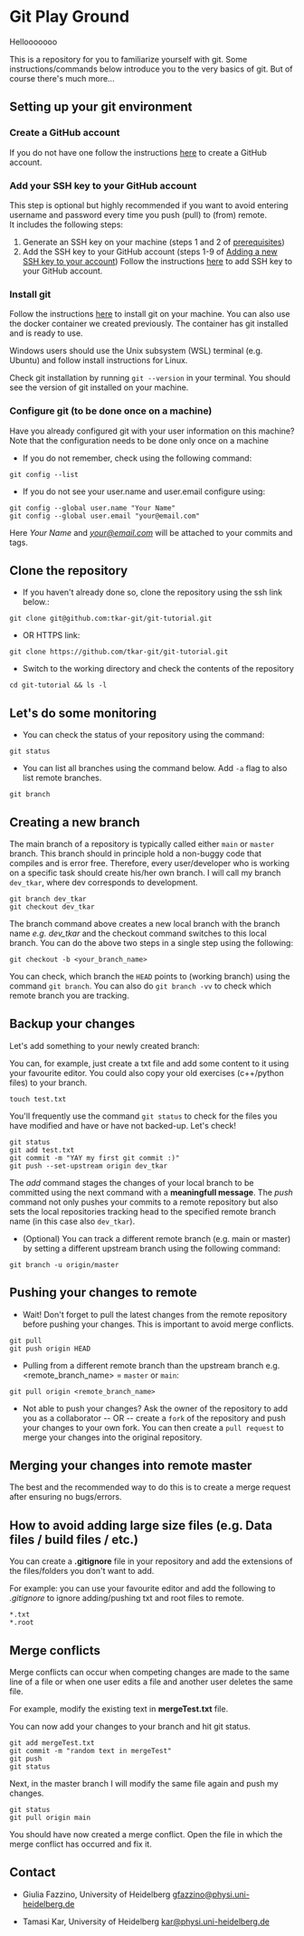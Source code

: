 # Git Play Ground

Hellooooooo

This is a repository for you to familiarize yourself with git. Some instructions/commands below introduce you to the very basics of git. But of course there's much more...
## Setting up your git environment

### Create a GitHub account
If you do not have one follow the instructions [here](https://docs.github.com/en/get-started/start-your-journey/creating-an-account-on-github) to create a GitHub account.

### Add your SSH key to your GitHub account
This step is optional but highly recommended if you want to avoid entering username and password every time you push (pull) to (from) remote.
</br>
It includes the following steps:
1. Generate an SSH key on your machine (steps 1 and 2 of [prerequisites](https://docs.github.com/en/authentication/connecting-to-github-with-ssh/adding-a-new-ssh-key-to-your-github-account?tool=webui#prerequisites))
2. Add the SSH key to your GitHub account (steps 1-9 of [Adding a new SSH key to your account](https://docs.github.com/en/authentication/connecting-to-github-with-ssh/adding-a-new-ssh-key-to-your-github-account?tool=webui#adding-a-new-ssh-key-to-your-account))
Follow the instructions [here](https://docs.github.com/en/authentication/connecting-to-github-with-ssh/adding-a-new-ssh-key-to-your-github-account?tool=webui&platform=linux) to add SSH key to your GitHub account.

### Install git
Follow the instructions [here](https://git-scm.com/book/en/v2/Getting-Started-Installing-Git) to install git on your machine.
You can also use the docker container we created previously. The container has git installed and is ready to use.

Windows users should use the Unix subsystem (WSL) terminal (e.g. Ubuntu) and follow install instructions for Linux.

Check git installation by running `git --version` in your terminal. You should see the version of git installed on your machine.

### Configure git (to be done once on a machine)

Have you already configured git with your user information on this machine?
</br>
Note that the configuration needs to be done only once on a machine

- If you do not remember, check using the following command:

```
git config --list
```

- If you do not see your user.name and user.email configure using:

```
git config --global user.name "Your Name"
git config --global user.email "your@email.com"
```

Here *Your Name* and *your@email.com* will be attached to your commits and tags.

## Clone the repository
- If you haven't already done so, clone the repository using the ssh link below.:

```
git clone git@github.com:tkar-git/git-tutorial.git
```
- OR HTTPS link:
```
git clone https://github.com/tkar-git/git-tutorial.git
```

- Switch to the working directory and check the contents of the repository
```
cd git-tutorial && ls -l
```
## Let's do some monitoring
- You can check the status of your repository using the command:

```
git status
```
- You can list all branches using the command below. Add `-a` flag to also list remote branches. 

```
git branch
```
## Creating a new branch

The main branch of a repository is typically called either `main` or `master` branch. This branch should in principle hold a non-buggy code that compiles and is error free.
Therefore, every user/developer who is working on a specific task should create his/her own branch. I will call my branch `dev_tkar`, where dev corresponds to development.

```
git branch dev_tkar
git checkout dev_tkar
```
The branch command above creates a new local branch with the branch name *e.g. dev_tkar* and the checkout command switches to this local branch.
You can do the above two steps in a single step using the following:

```
git checkout -b <your_branch_name>
```

You can check, which branch the `HEAD` points to (working branch) using the command `git branch`. You can also do `git branch -vv` to check which remote branch you are tracking.

## Backup your changes

Let's add something to your newly created branch:

You can, for example, just create a txt file and add some content to it using your favourite editor.
You could also copy your old exercises (c++/python files) to your branch.

```
touch test.txt
```

You'll frequently use the command `git status` to check for the files you have modified and have or have not backed-up. Let's check!

```
git status
git add test.txt
git commit -m "YAY my first git commit :)"
git push --set-upstream origin dev_tkar
```
The *add* command stages the changes of your local branch to be committed using the next command with a **meaningfull message**.
The *push* command not only pushes your commits to a remote repository but also sets the local repositories tracking head to the specified remote branch name (in this case also `dev_tkar`).

- (Optional) You can track a different remote branch (e.g. main or master) by setting a different upstream branch using the following command:

```
git branch -u origin/master
```

## Pushing your changes to remote
- Wait! Don't forget to pull the latest changes from the remote repository before pushing your changes. This is important to avoid merge conflicts.

```
git pull
git push origin HEAD
```

- Pulling from a different remote branch than the upstream branch e.g. <remote_branch_name> = `master` or `main`:

```
git pull origin <remote_branch_name>
```
- Not able to push your changes? Ask the owner of the repository to add you as a collaborator -- OR -- create a `fork` of the repository and push your changes to your own fork. You can then create a `pull request` to merge your changes into the original repository.

## Merging your changes into remote master

The best and the recommended way to do this is to create a merge request after ensuring no bugs/errors.


## How to avoid adding large size files (e.g. Data files / build files / etc.)  

You can create a **.gitignore** file in your repository and add the extensions of the files/folders you don't want to add.

For example: you can use your favourite editor and add the following to *.gitignore* to ignore adding/pushing txt and root files to remote.

```
*.txt
*.root
```

## Merge conflicts

Merge conflicts can occur when competing changes are made to the same line of a file or when one user edits a file and another user deletes the same file.

For example, modify the existing text in **mergeTest.txt** file.

You can now add your changes to your branch and hit git status.

```
git add mergeTest.txt
git commit -m "random text in mergeTest"
git push
git status
```

Next, in the master branch I will modify the same file again and push my changes.

```
git status
git pull origin main
```

You should have now created a merge conflict. Open the file in which the merge conflict has occurred and fix it.

## Contact
- Giulia Fazzino, University of Heidelberg
    gfazzino@physi.uni-heidelberg.de

- Tamasi Kar, University of Heidelberg
    kar@physi.uni-heidelberg.de
